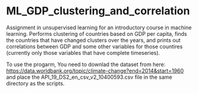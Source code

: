 # ML_GDP_clustering_and_correlation
Assignment in unsupervised learning for an introductory course in machine learning. Performs clustering of countries based on GDP per capita, finds the countries that have changed clusters over the years, and prints out correlations between GDP and some other variables for those countires (currently only those variables that have complete timeseries).

To use the progarm, You need to downlad the dataset from here: https://data.worldbank.org/topic/climate-change?end=2014&start=1960 and place the API_19_DS2_en_csv_v2_10400593.csv file in the same directory as the scripts.
